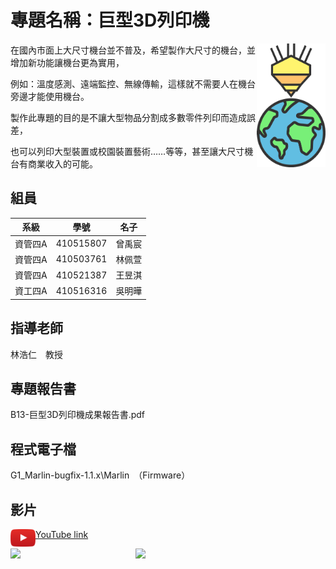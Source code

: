 # 專題名稱：巨型3D列印機

<img align="right" width=110 src="Photo/LOGO(彩色).png"/>

在國內市面上大尺寸機台並不普及，希望製作大尺寸的機台，並增加新功能讓機台更為實用，<br>

例如：溫度感測、遠端監控、無線傳輸，這樣就不需要人在機台旁邊才能使用機台。<br>

製作此專題的目的是不讓大型物品分割成多數零件列印而造成誤差，<br>

也可以列印大型裝置或校園裝置藝術……等等，甚至讓大尺寸機台有商業收入的可能。 

## 組員
系級|學號|名子
--------|---|-------
資管四A|410515807|曾禹宸
資管四A|410503761|林佩萱
資管四A|410521387|王昱淇
資工四A|410516316|吳明曄
        
## 指導老師
林浩仁　教授
        
## 專題報告書
B13-巨型3D列印機成果報告書.pdf


## 程式電子檔
G1_Marlin-bugfix-1.1.x\Marlin　（Firmware）

## 影片
<img align="left" width=40 src="Photo/800px-YouTube_icon.png"/>

[YouTube link](https://youtu.be/ePHhrAAkC1s)

<img align="left" width=200 src="http://img.youtube.com/vi/ePHhrAAkC1s/1.jpg"/>
<img width=200 src="http://img.youtube.com/vi/ePHhrAAkC1s/3.jpg"/>
